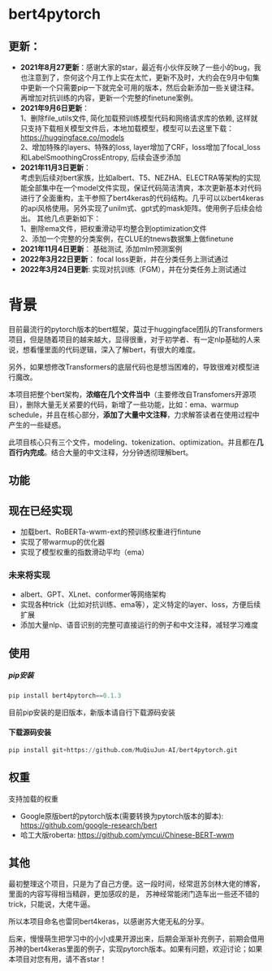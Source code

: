 # bert4pytorch

## 更新：

- **2021年8月27更新**：感谢大家的star，最近有小伙伴反映了一些小的bug，我也注意到了，奈何这个月工作上实在太忙，更新不及时，大约会在9月中旬集中更新一个只需要pip一下就完全可用的版本，然后会新添加一些关键注释。
再增加对抗训练的内容，更新一个完整的finetune案例。
- **2021年9月6日更新**：<br>
  1、删除file_utils文件, 简化加载预训练模型代码和网络请求库的依赖, 这样就只支持下载相关模型文件后，本地加载模型，模型可以去这里下载：https://huggingface.co/models<br>
  2、增加特殊的layers、特殊的loss, layer增加了CRF，loss增加了focal_loss和LabelSmoothingCrossEntropy, 后续会逐步添加<br>
- **2021年11月3日更新**：<br>
  考虑到后续对bert家族，比如albert、T5、NEZHA、ELECTRA等架构的实现能全部集中在一个model文件实现，保证代码简洁清爽，本次更新基本对代码进行了全面重构，主干参照了bert4keras的代码结构。几乎可以以bert4keras的api风格使用。另外实现了unilm式、gpt式的mask矩阵。使用例子后续会给出。
  其他几点更新如下：<br>
  1、删除ema文件，把权重滑动平均整合到optimization文件<br>
  2、添加一个完整的分类案例，在CLUE的tnews数据集上做finetune<br>
- **2021年11月4日更新**： 基础测试, 添加mlm预测案例
- **2022年3月22日更新**： focal loss更新，并在分类任务上测试通过
- **2022年3月24日更新**:  实现对抗训练（FGM），并在分类任务上测试通过
  
  

# 背景

目前最流行的pytorch版本的bert框架，莫过于huggingface团队的Transformers项目，但是随着项目的越来越大，显得很重，对于初学者、有一定nlp基础的人来说，想看懂里面的代码逻辑，深入了解bert，有很大的难度。

另外，如果想修改Transformers的底层代码也是想当困难的，导致很难对模型进行魔改。

本项目把整个bert架构，**浓缩在几个文件当中**（主要修改自Transfomers开源项目），删除大量无关紧要的代码，新增了一些功能，比如：ema、warmup schedule，并且在核心部分，**添加了大量中文注释**，力求解答读者在使用过程中产生的一些疑惑。

此项目核心只有三个文件，modeling、tokenization、optimization。并且都在**几百行内完成**。结合大量的中文注释，分分钟透彻理解bert。

## 功能

## 现在已经实现

- 加载bert、RoBERTa-wwm-ext的预训练权重进行fintune
- 实现了带warmup的优化器
- 实现了模型权重的指数滑动平均（ema）

### 未来将实现

- albert、GPT、XLnet、conformer等网络架构
- 实现各种trick（比如对抗训练、ema等），定义特定的layer、loss，方便后续扩展
- 添加大量nlp、语音识别的完整可直接运行的例子和中文注释，减轻学习难度


## 使用

##### pip安装
```python
pip install bert4pytorch==0.1.3
```
目前pip安装的是旧版本，新版本请自行下载源码安装

#### 下载源码安装
```python
pip install git+https://github.com/MuQiuJun-AI/bert4pytorch.git
```

## 权重
支持加载的权重

- Google原版bert的pytorch版本(需要转换为pytorch版本的脚本): https://github.com/google-research/bert
- 哈工大版roberta: https://github.com/ymcui/Chinese-BERT-wwm


## 其他

最初整理这个项目，只是为了自己方便。这一段时间，经常逛苏剑林大佬的博客，里面的内容写得相当精辟，更加感叹的是， 苏神经常能闭门造车出一些还不错的trick，只能说，大佬牛逼。

所以本项目命名也雷同bert4keras，以感谢苏大佬无私的分享。

后来，慢慢萌生把学习中的小小成果开源出来，后期会渐渐补充例子，前期会借用苏神的bert4keras里面的例子，实现pytorch版本。如果有问题，欢迎讨论；如果本项目对您有用，请不吝star！
